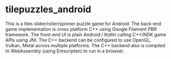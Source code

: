 # tilepuzzles_android
This is a tiles slider/roller/spinner puzzle game for Android. The back-end game implementation is cross platform C++ using Google Filament PBR framework. The front-end UI is plain Android / Kotlin calling C++/NDK game APIs using JNI. 
The C++ backend can be configured to use OpenGL, Vulkan, Metal across multiple platforms. The C++ backend also is compiled to WebAssembly (using Emscripten) to run in a browser.
